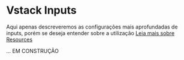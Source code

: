 # Vstack Inputs
Aqui apenas descreveremos as configurações mais aprofundadas de inputs, porém se deseja entender sobre a utilização 
[Leia mais sobre Resources](RESOURCES.md)


... EM CONSTRUÇÃO